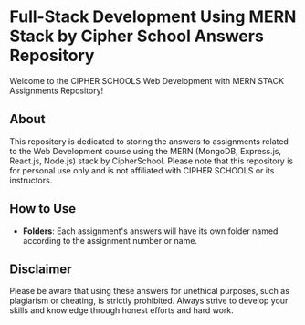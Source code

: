 # Full-Stack Development Using MERN Stack by Cipher School Answers Repository

Welcome to the CIPHER SCHOOLS Web Development with MERN STACK Assignments Repository!

## About

This repository is dedicated to storing the answers to assignments related to the Web Development course using the MERN (MongoDB, Express.js, React.js, Node.js) stack by CipherSchool. Please note that this repository is for personal use only and is not affiliated with CIPHER SCHOOLS or its instructors.

## How to Use

- **Folders**: Each assignment's answers will have its own folder named according to the assignment number or name.

## Disclaimer

Please be aware that using these answers for unethical purposes, such as plagiarism or cheating, is strictly prohibited. Always strive to develop your skills and knowledge through honest efforts and hard work.
